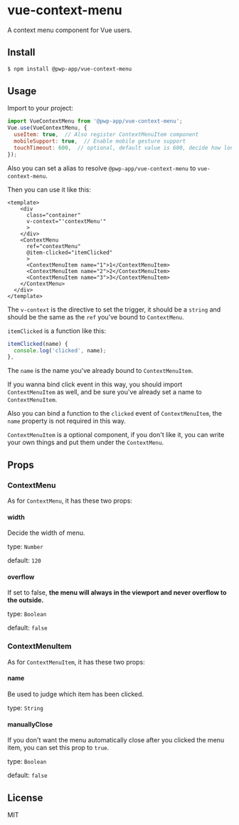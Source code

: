 # vue-context-menu

A context menu component for Vue users.

## Install

```bash
$ npm install @pwp-app/vue-context-menu
```

## Usage

Import to your project:

```javascript
import VueContextMenu from '@pwp-app/vue-context-menu';
Vue.use(VueContextMenu, {
  useItem: true,  // Also register ContextMenuItem component
  mobileSupport: true,  // Enable mobile gesture support
  touchTimeout: 600,  // optional, default value is 600, decide how long the menu will show after touch
});
```

Also you can set a alias to resolve `@pwp-app/vue-context-menu` to `vue-context-menu`.

Then you can use it like this:

```vue
<template>
    <div
      class="container"
      v-context="'contextMenu'"
      >
    </div>
    <ContextMenu
      ref="contextMenu"
      @item-clicked="itemClicked"
      >
      <ContextMenuItem name="1">1</ContextMenuItem>
      <ContextMenuItem name="2">2</ContextMenuItem>
      <ContextMenuItem name="3">3</ContextMenuItem>
    </ContextMenu>
  </div>
</template>
```

The `v-context` is the directive to set the trigger, it should be a `string` and should be the same as the `ref` you've bound to `ContextMenu`.

`itemClicked` is a function like this:

```javascript
itemClicked(name) {
  console.log('clicked', name);
},
```

The `name` is the name you've already bound to `ContextMenuItem`.

If you wanna bind click event in this way, you should import `ContextMenuItem` as well, and be sure you've already set a name to `ContextMenuItem`.

Also you can bind a function to the `clicked` event of `ContextMenuItem`, the `name` property is not required in this way.

`ContextMenuItem` is a optional component, if you don't like it, you can write your own things and put them under the `ContextMenu`.

## Props

### ContextMenu

As for `ContextMenu`, it has these two props:

#### width

Decide the width of menu.

type: `Number`

default: `120`

#### overflow

If set to false, **the menu will always in the viewport and never overflow to the outside.**

type: `Boolean`

default: `false`

### ContextMenuItem

As for `ContextMenuItem`, it has these two props:

#### name

Be used to judge which item has been clicked.

type: `String`

#### manuallyClose

If you don't want the menu automatically close after you clicked the menu item, you can set this prop to `true`.

type: `Boolean`

default: `false`

## License

MIT
